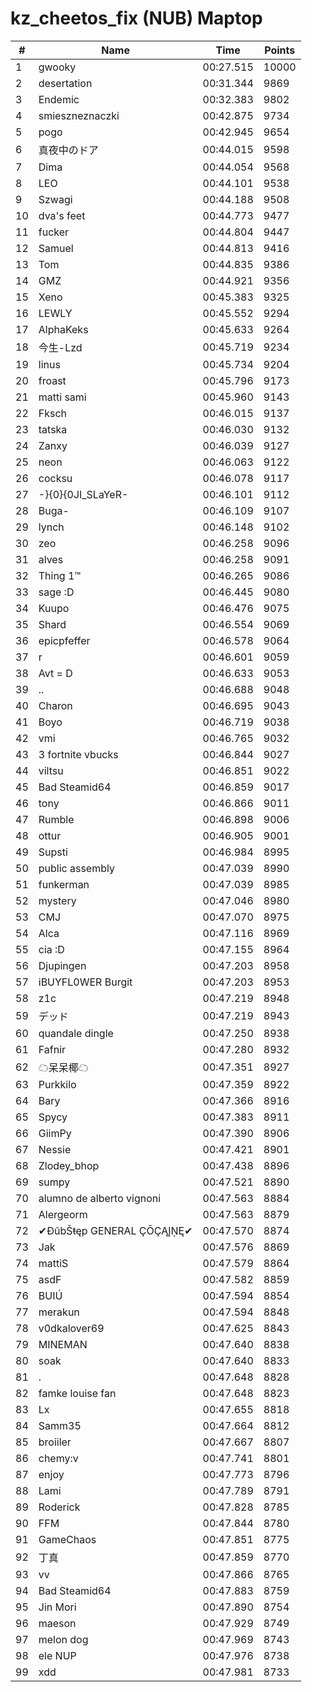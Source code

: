 # kz_cheetos_fix (NUB) Maptop

|  # | Name | Time | Points |
|-------------- | -------------- | -------------- | -------------- | 
| 1 | gwooky | 00:27.515 | 10000 | 
| 2 | desertation | 00:31.344 | 9869 | 
| 3 | Endemic | 00:32.383 | 9802 | 
| 4 | smieszneznaczki | 00:42.875 | 9734 | 
| 5 | pogo | 00:42.945 | 9654 | 
| 6 | 真夜中のドア | 00:44.015 | 9598 | 
| 7 | Dima | 00:44.054 | 9568 | 
| 8 | LEO | 00:44.101 | 9538 | 
| 9 | Szwagi | 00:44.188 | 9508 | 
| 10 | dva's feet | 00:44.773 | 9477 | 
| 11 | fucker | 00:44.804 | 9447 | 
| 12 | Samuel | 00:44.813 | 9416 | 
| 13 | Tom | 00:44.835 | 9386 | 
| 14 | GMZ | 00:44.921 | 9356 | 
| 15 | Xeno | 00:45.383 | 9325 | 
| 16 | LEWLY | 00:45.552 | 9294 | 
| 17 | AlphaKeks | 00:45.633 | 9264 | 
| 18 | 今生-Lzd | 00:45.719 | 9234 | 
| 19 | linus | 00:45.734 | 9204 | 
| 20 | froast | 00:45.796 | 9173 | 
| 21 | matti sami | 00:45.960 | 9143 | 
| 22 | Fksch | 00:46.015 | 9137 | 
| 23 | tatska | 00:46.030 | 9132 | 
| 24 | Zanxy | 00:46.039 | 9127 | 
| 25 | neon | 00:46.063 | 9122 | 
| 26 | cocksu | 00:46.078 | 9117 | 
| 27 | -}{0}{0JI_SLaYeR- | 00:46.101 | 9112 | 
| 28 | Buga- | 00:46.109 | 9107 | 
| 29 | lynch | 00:46.148 | 9102 | 
| 30 | zeo | 00:46.258 | 9096 | 
| 31 | alves | 00:46.258 | 9091 | 
| 32 | Thing 1™ | 00:46.265 | 9086 | 
| 33 | sage :D | 00:46.445 | 9080 | 
| 34 | Kuupo | 00:46.476 | 9075 | 
| 35 | Shard | 00:46.554 | 9069 | 
| 36 | epicpfeffer | 00:46.578 | 9064 | 
| 37 | r | 00:46.601 | 9059 | 
| 38 | Avt = D | 00:46.633 | 9053 | 
| 39 | .. | 00:46.688 | 9048 | 
| 40 | Charon | 00:46.695 | 9043 | 
| 41 | Boyo | 00:46.719 | 9038 | 
| 42 | vmi | 00:46.765 | 9032 | 
| 43 | 3 fortnite vbucks | 00:46.844 | 9027 | 
| 44 | viltsu | 00:46.851 | 9022 | 
| 45 | Bad Steamid64 | 00:46.859 | 9017 | 
| 46 | tony | 00:46.866 | 9011 | 
| 47 | Rumble | 00:46.898 | 9006 | 
| 48 | ottur | 00:46.905 | 9001 | 
| 49 | Supsti | 00:46.984 | 8995 | 
| 50 | public assembly | 00:47.039 | 8990 | 
| 51 | funkerman | 00:47.039 | 8985 | 
| 52 | mystery | 00:47.046 | 8980 | 
| 53 | CMJ | 00:47.070 | 8975 | 
| 54 | Alca | 00:47.116 | 8969 | 
| 55 | cia :D | 00:47.155 | 8964 | 
| 56 | Djupingen | 00:47.203 | 8958 | 
| 57 | iBUYFL0WER Burgit | 00:47.203 | 8953 | 
| 58 | z1c | 00:47.219 | 8948 | 
| 59 | デッド | 00:47.219 | 8943 | 
| 60 | quandale dingle | 00:47.250 | 8938 | 
| 61 | Fafnir | 00:47.280 | 8932 | 
| 62 | ☁呆呆椰☁ | 00:47.351 | 8927 | 
| 63 | Purkkilo | 00:47.359 | 8922 | 
| 64 | Bary | 00:47.366 | 8916 | 
| 65 | Spycy | 00:47.383 | 8911 | 
| 66 | GiimPy | 00:47.390 | 8906 | 
| 67 | Nessie | 00:47.421 | 8901 | 
| 68 | Zlodey_bhop | 00:47.438 | 8896 | 
| 69 | sumpy | 00:47.521 | 8890 | 
| 70 | alumno de alberto vignoni | 00:47.563 | 8884 | 
| 71 | Alergeorm | 00:47.563 | 8879 | 
| 72 | ✔ĐûbŠŧęp GENERAL ÇŌÇĄĮŅĘ✔ | 00:47.570 | 8874 | 
| 73 | Jak | 00:47.576 | 8869 | 
| 74 | mattiS | 00:47.579 | 8864 | 
| 75 | asdF | 00:47.582 | 8859 | 
| 76 | BUIÚ | 00:47.594 | 8854 | 
| 77 | merakun | 00:47.594 | 8848 | 
| 78 | v0dkalover69 | 00:47.625 | 8843 | 
| 79 | MINEMAN | 00:47.640 | 8838 | 
| 80 | soak | 00:47.640 | 8833 | 
| 81 | . | 00:47.648 | 8828 | 
| 82 | famke louise fan | 00:47.648 | 8823 | 
| 83 | Lx | 00:47.655 | 8818 | 
| 84 | Samm35 | 00:47.664 | 8812 | 
| 85 | broiiler | 00:47.667 | 8807 | 
| 86 | chemy:v | 00:47.741 | 8801 | 
| 87 | enjoy | 00:47.773 | 8796 | 
| 88 | Lami | 00:47.789 | 8791 | 
| 89 | Roderick | 00:47.828 | 8785 | 
| 90 | FFM | 00:47.844 | 8780 | 
| 91 | GameChaos | 00:47.851 | 8775 | 
| 92 | 丁真 | 00:47.859 | 8770 | 
| 93 | vv | 00:47.866 | 8765 | 
| 94 | Bad Steamid64 | 00:47.883 | 8759 | 
| 95 | Jin Mori | 00:47.890 | 8754 | 
| 96 | maeson | 00:47.929 | 8749 | 
| 97 | melon dog | 00:47.969 | 8743 | 
| 98 | ele NUP | 00:47.976 | 8738 | 
| 99 | xdd | 00:47.981 | 8733 | 

